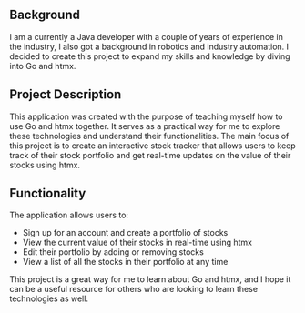 
## Background
I am a currently a Java developer with a couple of years of experience in the industry, I also got a background in robotics and industry automation. I decided to create this project to expand my skills and knowledge by diving into Go and htmx.

## Project Description
This application was created with the purpose of teaching myself how to use Go and htmx together. It serves as a practical way for me to explore these technologies and understand their functionalities. The main focus of this project is to create an interactive stock tracker that allows users to keep track of their stock portfolio and get real-time updates on the value of their stocks using htmx.

## Functionality
The application allows users to:

* Sign up for an account and create a portfolio of stocks
* View the current value of their stocks in real-time using htmx
* Edit their portfolio by adding or removing stocks
* View a list of all the stocks in their portfolio at any time

This project is a great way for me to learn about Go and htmx, and I hope it can be a useful resource for others who are looking to learn these technologies as well.
